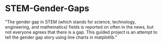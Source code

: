 # STEM-Gender-Gaps

"The gender gap in STEM (which stands for science, technology, engineering, and mathematics) fields is reported on often in the news, but not everyone agrees that there is a gap. This guided project is an attempt to tell the gender gap story using line charts in matplotlib."

